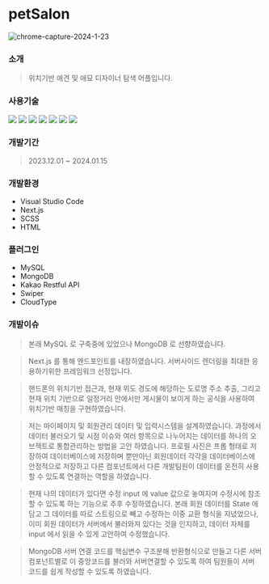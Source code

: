 # petSalon

![chrome-capture-2024-1-23](https://github.com/Sovidi/petSalon/assets/133857264/3c42d08a-cf81-436c-9443-2179e3c12f5e)



### 소개

> 위치기반 애견 및 애묘 디자이너 탐색 어플입니다.
> 

### 사용기술

![](https://img.shields.io/badge/javascript-F7DF1E.svg?&style=for-the-badge&logo=javascript&logoColor=ffffff)
![](https://img.shields.io/badge/css3-1572B6.svg?&style=for-the-badge&logo=css3&logoColor=ffffff)
![](https://img.shields.io/badge/sass-CC6699.svg?&style=for-the-badge&logo=sass&logoColor=ffffff)
![](https://img.shields.io/badge/html5-E34F26.svg?&style=for-the-badge&logo=html5&logoColor=ffffff)
![](https://img.shields.io/badge/mongodb-47A248.svg?&style=for-the-badge&logo=mongodb&logoColor=ffffff)
![](https://img.shields.io/badge/next.js-000000.svg?&style=for-the-badge&logo=nextdotjs&logoColor=ffffff)
![](https://img.shields.io/badge/VScode-007ACC.svg?&style=for-the-badge&logo=visualstudiocode&logoColor=ffffff)

### 개발기간

> 2023.12.01 ~ 2024.01.15
> 

### 개발환경

- Visual Studio Code
- Next.js
- SCSS
- HTML

### 플러그인
- MySQL
- MongoDB
- Kakao Restful API
- Swiper
- CloudType

### 개발이슈

> 본래 MySQL 로 구축중에 있었으나 MongoDB 로 선향하였습니다.

> Next.js 를 통해 엔드포인트를 내장하였습니다. 서버사이드 렌더링을 최대한 응용하기위한 프레임워크 선정입니다.

> 핸드폰의 위치기반 접근과, 현재 위도 경도에 해당하는 도로명 주소 추출, 그리고 현재 위치 기반으로 일정거리 안에서만 게시물이 보이게 하는 공식을 사용하여 위치기반 매칭을 구현하였습니다.

> 저는 마이페이지 및 회원관리 데이터 및 입력시스템을 설계하였습니다. 과정에서 데이터 불러오기 및 시점 이슈와 여러 항목으로 나누어지는 데이터를 하나의 오브젝트로 통합관리하는 방법을 고안 하였습니다. 프로필 사진은 프롭 형태로 저장하여 데이터베이스에 저장하며 뿐만아닌 회원데이터 각각을 데이터베이스에 안정적으로 저장하고 다른 컴포넌트에서 다른 개발팀원이 데이터를 온전히 사용할 수 있도록 연결하는 역할을 하였습니다.

> 현재 나의 데이터가 있다면 수정 input 에 value 값으로 놓여지며 수정시에 참조할 수 있도록 하는 기능으로 추후 수정하였습니다. 본래 회원 데이터를 State 에 담고 그 데이터를 따로 스트링으로 빼고 수정하는 이중 교환 형식을 지녔었으나, 이미 회원 데이터가 서버에서 불러와져 있다는 것을 인지하고, 데이터 자체를 input 에서 읽을 수 있게 고안하여 수정했습니다.

> MongoDB 서버 연결 코드를 핵심변수 구조분해 반환형식으로 만들고 다른 서버 컴포넌트별로 이 중앙코드를 불러와 서버연결할 수 있도록 하여 팀원들이 서버 코드를 쉽게 작성할 수 있도록 하였습니다.
